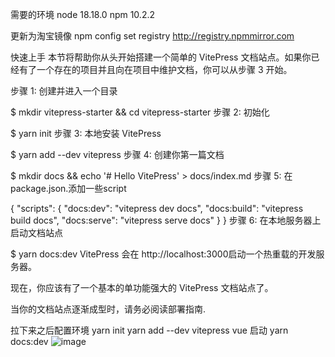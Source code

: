 需要的环境
node 18.18.0     npm 10.2.2

更新为淘宝镜像
npm config set registry http://registry.npmmirror.com


快速上手
本节将帮助你从头开始搭建一个简单的 VitePress 文档站点。如果你已经有了一个存在的项目并且向在项目中维护文档，你可以从步骤 3 开始。

步骤 1: 创建并进入一个目录

$ mkdir vitepress-starter && cd vitepress-starter
步骤 2: 初始化

$ yarn init
步骤 3: 本地安装 VitePress

$ yarn add --dev vitepress
步骤 4: 创建你第一篇文档

$ mkdir docs && echo '# Hello VitePress' > docs/index.md
步骤 5: 在 package.json.添加一些script

{
  "scripts": {
    "docs:dev": "vitepress dev docs",
    "docs:build": "vitepress build docs",
    "docs:serve": "vitepress serve docs"
  }
}
步骤 6: 在本地服务器上启动文档站点

$ yarn docs:dev
VitePress 会在 http://localhost:3000启动一个热重载的开发服务器。

现在，你应该有了一个基本的单功能强大的 VitePress 文档站点了。

当你的文档站点逐渐成型时，请务必阅读部署指南.


拉下来之后配置环境
 yarn init
yarn add --dev vitepress vue
启动
yarn docs:dev
![image](https://github.com/Liu-wei-tao/vitepress/assets/95990251/fa57cfca-b11b-4237-a180-6ee45dff8b71)
